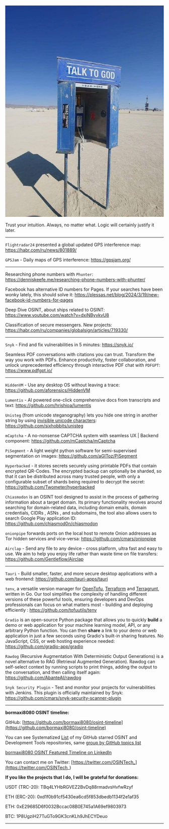 ![alt text](img/51.jpg)

Trust your intuition. Always, no matter what. Logic will certainly justify it later.

----

```Flightradar24``` presented a global updated GPS interference map: https://habr.com/ru/news/801889/

```GPSJam``` - Daily maps of GPS interference: https://gpsjam.org/

----

Researching phone numbers with ```Phunter```: https://denniskeefe.me/researching-phone-numbers-with-phunter/

Facebook has alternative ID numbers for Pages. If your searches have been wonky lately, this should solve it: https://plessas.net/blog/2024/3/19/new-facebook-id-numbers-for-pages

Deep Dive OSINT, about ships related to OSINT: https://www.youtube.com/watch?v=dxiNByvkvU8

Classification of secure messengers. New projects: https://habr.com/ru/companies/globalsign/articles/719330/

----

```Snyk``` - Find and fix vulnerabilities in 5 minutes: https://snyk.io/

Seamless PDF conversations with citations you can trust. Transform the way you work with PDFs. Enhance productivity, foster collaboration, and unlock unprecedented efficiency through interactive PDF chat with ```PDFGPT```: https://www.pdfgpt.io/

----

```HiddenVM``` - Use any desktop OS without leaving a trace: https://github.com/aforensics/HiddenVM

```Lumentis``` - AI powered one-click comprehensive docs from transcripts and text: https://github.com/hrishioa/lumentis

```Unisteg``` (from unicode steganography) lets you hide one string in another string by using [invisible unicode characters](https://invisible-characters.com): https://github.com/sixhobbits/unisteg

```mCaptcha``` - A no-nonsense CAPTCHA system with seamless UX | Backend component: https://github.com/mCaptcha/mCaptcha

```PiSegment``` - A light weight python software for semi-supervised segmentation on images: https://github.com/aGIToz/PiSegment

```Hyperbacked``` - it stores secrets securely using printable PDFs that contain encrypted QR-Codes. The encrypted backup can optionally be sharded, so that it can be distributed across many trusted people, with only a configurable subset of shards being required to decrypt the secret: https://github.com/Twometer/hyperbacked

```Chiasmodon``` is an OSINT tool designed to assist in the process of gathering information about a target domain. Its primary functionality revolves around searching for domain-related data, including domain emails, domain credentials, CIDRs , ASNs , and subdomains, the tool also allows users to search Google Play application ID: https://github.com/chiasmod0n/chiasmodon

```onionpipe``` forwards ports on the local host to remote Onion addresses as Tor hidden services and vice-versa: https://github.com/cmars/onionpipe

```Airclap``` - Send any file to any device - cross platform, ultra fast and easy to use. We aim to help you enjoy life rather than waste time on file transfers: https://github.com/Gentleflow/Airclap

----

```Tauri``` - Build smaller, faster, and more secure desktop applications with a web frontend: https://github.com/tauri-apps/tauri

```tenv```, a versatile version manager for [OpenTofu](https://opentofu.org/), [Terraform](https://www.terraform.io/) and [Terragrunt](https://terragrunt.gruntwork.io/), written in Go. Our tool simplifies the complexity of handling different versions of these powerful tools, ensuring developers and DevOps professionals can focus on what matters most - building and deploying efficiently : https://github.com/tofuutils/tenv

```Gradio``` is an open-source Python package that allows you to quickly **build** a demo or web application for your machine learning model, API, or any arbitrary Python function. You can then **share** a link to your demo or web application in just a few seconds using Gradio's built-in sharing features. No JavaScript, CSS, or web hosting experience needed: https://github.com/gradio-app/gradio

```Rawdog``` (Recursive Augmentation With Deterministic Output Generations) is a novel alternative to RAG (Retrieval Augmented Generation). Rawdog can self-select context by running scripts to print things, adding the output to the conversation, and then calling itself again: https://github.com/AbanteAI/rawdog

```Snyk Security Plugin``` - Test and monitor your projects for vulnerabilities with Jenkins. This plugin is officially maintained by Snyk: https://github.com/cmars/snyk-security-scanner-plugin

----

**bormaxi8080 OSINT timeline:**

GitHub: [https://github.com/bormaxi8080/osint-timeline](https://github.com/bormaxi8080/osint-timeline)

You can see Systematized [List](https://github.com/bormaxi8080/github-starred-repos-builder/blob/main/starred_repos.md) of my GitHub starred OSINT and Development Tools repositories, same [group by GitHub topics list](https://github.com/bormaxi8080/starred)

[bormaxi8080 OSINT Featured Timeline on LinkedIn](https://www.linkedin.com/in/osintech/details/featured/)

You can contact me on Twitter: [https://twitter.com/OSINTech_](https://twitter.com/OSINTech_)

**If you like the projects that I do, I will be grateful for donations:**

USDT (TRC-20): TBq4LYHbRGVEZ2BvDq88rmadvsHvfwRzyf

ETH (ERC-20): 0xd1f0b91cf5430ea6cd5f853dbedb1134f2e1af35

ETH: 0xE29685D6f0032Bccac08B0E745a1A69ef9803973

BTC: 1P8UgziH27TuGTo9GK3cnKLh9JhECYDeuo

----
